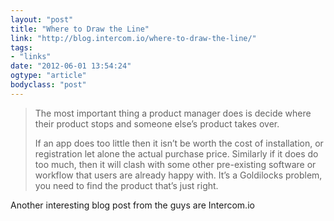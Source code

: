 ```yaml
---
layout: "post"
title: "Where to Draw the Line"
link: "http://blog.intercom.io/where-to-draw-the-line/"
tags: 
- "links"
date: "2012-06-01 13:54:24"
ogtype: "article"
bodyclass: "post"
---
```


> The most important thing a product manager does is decide where their product stops and someone else’s product takes over.
> 
> If an app does too little then it isn’t be worth the cost of installation, or registration let alone the actual purchase price. Similarly if it does do too much, then it will clash with some other pre-existing software or workflow that users are already happy with. It’s a Goldilocks problem, you need to find the product that’s just right.

Another interesting blog post from the guys are Intercom.io